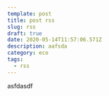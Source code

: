 ```yaml
---
template: post
title: post rss
slug: rss
draft: true
date: 2020-05-14T11:57:06.571Z
description: aafsda
category: eco
tags:
  - rss
---
```

asfdasdf